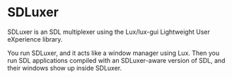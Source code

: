 # SDLuxer

SDLuxer is an SDL multiplexer using the Lux/lux-gui Lightweight User
eXperience library.

You run SDLuxer, and it acts like a window manager using Lux.  Then you run
SDL applications compiled with an SDLuxer-aware version of SDL, and their
windows show up inside SDLuxer.
